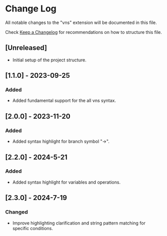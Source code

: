 # Change Log

All notable changes to the "vns" extension will be documented in this file.

Check [Keep a Changelog](http://keepachangelog.com/) for recommendations on how to structure this file.

## [Unreleased]

- Initial setup of the project structure.

## [1.1.0] - 2023-09-25

### Added
- Added fundamental support for the all vns syntax.

## [2.0.0] - 2023-11-20

### Added
- Added syntax highlight for branch symbol "->".

## [2.2.0] - 2024-5-21

### Added
- Added syntax highlight for variables and operations.

## [2.3.0] - 2024-7-19

### Changed
- Improve highlighting clarification and string pattern matching for specific conditions.